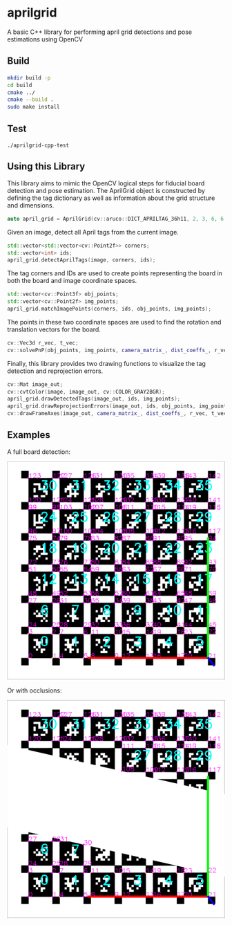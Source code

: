 # aprilgrid

A basic C++ library for performing april grid detections and pose estimations using OpenCV


## Build
```bash
mkdir build -p
cd build
cmake ../
cmake --build .
sudo make install
```

## Test
```
./aprilgrid-cpp-test
```


## Using this Library

This library aims to mimic the OpenCV logical steps for fiducial board detection and pose estimation. The AprilGrid object is constructed by defining the tag dictionary as well as information about the grid structure and dimensions.

```c++
auto april_grid = AprilGrid(cv::aruco::DICT_APRILTAG_36h11, 2, 3, 6, 6, 0.1, 0);
```
Given an image, detect all April tags from the current image.

```c++
std::vector<std::vector<cv::Point2f>> corners;
std::vector<int> ids;
april_grid.detectAprilTags(image, corners, ids);
```

The tag corners and IDs are used to create points representing the board in both the board and image coordinate spaces.

```c++
std::vector<cv::Point3f> obj_points;
std::vector<cv::Point2f> img_points;
april_grid.matchImagePoints(corners, ids, obj_points, img_points);
```

The points in these two coordinate spaces are used to find the rotation and translation vectors for the board.

```c++
cv::Vec3d r_vec, t_vec;
cv::solvePnP(obj_points, img_points, camera_matrix_, dist_coeffs_, r_vec, t_vec);
```

Finally, this library provides two drawing functions to visualize the tag detection and reprojection errors.

```c++
cv::Mat image_out;
cv::cvtColor(image, image_out, cv::COLOR_GRAY2BGR);
april_grid.drawDetectedTags(image_out, ids, img_points);
april_grid.drawReprojectionErrors(image_out, ids, obj_points, img_points, r_vec, t_vec, camera_matrix_, dist_coeffs_);
cv::drawFrameAxes(image_out, camera_matrix_, dist_coeffs_, r_vec, t_vec, 5.0);
```


## Examples
A full board detection:

![](src/test/assets/aprilgrid_6x6_out.png)

Or with occlusions:

![](src/test/assets/aprilgrid_6x6_occluded_out.png)
